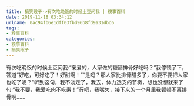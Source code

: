 ```yaml
---
title: 搞笑段子->有次吃晚饭的时候土豆问我 | 糗事百科
date: 2019-11-18 03:34:12
urlname: 0ac94fb6e1dff03fbd96b8fd9a31dbd6
tags: 
- 糗事百科
categories:
- 糗事百科
- 搞笑段子
---
```

有次吃晚饭的时候土豆问我:“亲爱的，人家做的糖醋排骨好吃吗？”我停顿了下，答道“好吃，可好吃了！好甜啊！”“是吗？那人家比排骨甜多了，你要不要把人家也吃了呢？”听到这句，我不淡定了，我去，体力透支的节奏，想也没想就来了句:“我不要，我爱吃肉不吃素！”行吧，我嘴欠，接下来的一个月里我顿顿不离排骨啊……


